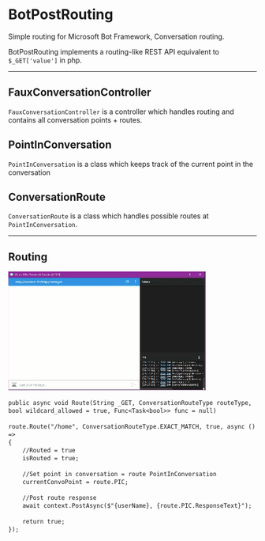 # BotPostRouting
Simple routing for Microsoft Bot Framework, Conversation routing.

BotPostRouting implements a routing-like REST API equivalent to `$_GET['value']` in php.

---

## FauxConversationController

`FauxConversationController` is a controller which handles routing and contains all conversation points + routes.

## PointInConversation

`PointInConversation` is a class which keeps track of the current point in the conversation

## ConversationRoute

`ConversationRoute` is a class which handles possible routes at `PointInConversation`.


---

## Routing

![Screenshot](https://raw.githubusercontent.com/Chaotica-IOChat/BotPostRouting/master/BotPostRouting/bot-route.gif)

    public async void Route(String _GET, ConversationRouteType routeType, bool wildcard_allowed = true, Func<Task<bool>> func = null)

    route.Route("/home", ConversationRouteType.EXACT_MATCH, true, async () =>
    {
        //Routed = true
        isRouted = true;

        //Set point in conversation = route PointInConversation
        currentConvoPoint = route.PIC;

        //Post route response
        await context.PostAsync($"{userName}, {route.PIC.ResponseText}");

        return true;
    });
    
    
